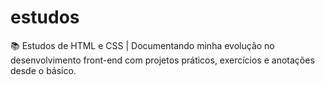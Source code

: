 # estudos
📚 Estudos de HTML e CSS | Documentando minha evolução no desenvolvimento front-end com projetos práticos, exercícios e anotações desde o básico.
